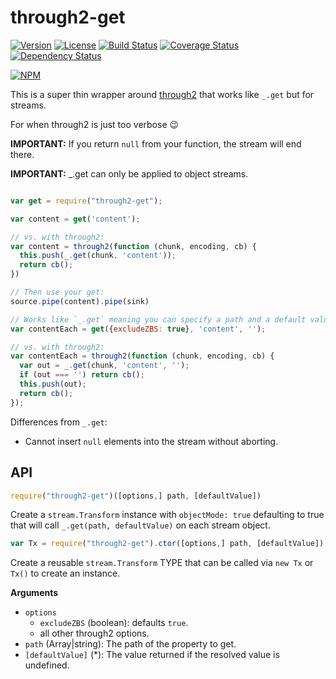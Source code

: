 # through2-get

[![Version](https://img.shields.io/npm/v/through2-get.svg)](https://npmjs.com/package/through2-get)
[![License](https://img.shields.io/npm/l/through2-get.svg)](https://npmjs.com/package/through2-get)
[![Build Status](https://img.shields.io/travis/jamesramsay/through2-get.svg)](https://travis-ci.org/jamesramsay/through2-get)
[![Coverage Status](https://img.shields.io/codecov/c/github/jamesramsay/through2-get.svg)](https://codecov.io/github/jamesramsay/through2-get)
[![Dependency Status](https://img.shields.io/david/jamesramsay/through2-get.svg)](https://david-dm.org/jamesramsay/through2-get)

[![NPM](https://nodei.co/npm/through2-get.png)](https://nodei.co/npm/through2-get/)

This is a super thin wrapper around [through2](http://npm.im/through2) that works like `_.get` but for streams.

For when through2 is just too verbose :wink:

**IMPORTANT:** If you return `null` from your function, the stream will end there.

**IMPORTANT:** _.get can only be applied to object streams.

```javascript

var get = require("through2-get");

var content = get('content');

// vs. with through2:
var content = through2(function (chunk, encoding, cb) {
  this.push(_.get(chunk, 'content'));
  return cb();
})

// Then use your get:
source.pipe(content).pipe(sink)

// Works like `_.get` meaning you can specify a path and a default value
var contentEach = get({excludeZBS: true}, 'content', '');

// vs. with through2:
var contentEach = through2(function (chunk, encoding, cb) {
  var out = _.get(chunk, 'content', '');
  if (out === '') return cb();
  this.push(out);
  return cb();
});

```

Differences from `_.get`:
- Cannot insert `null` elements into the stream without aborting.

## API

```javascript
require("through2-get")([options,] path, [defaultValue])
```

Create a `stream.Transform` instance with `objectMode: true` defaulting to true that will call `_.get(path, defaultValue)` on each stream object.

```javascript
var Tx = require("through2-get").ctor([options,] path, [defaultValue])
```

Create a reusable `stream.Transform` TYPE that can be called via `new Tx` or `Tx()` to create an instance.

__Arguments__

- `options`
  - `excludeZBS` (boolean): defaults `true`.
  - all other through2 options.
- `path` (Array|string): The path of the property to get.
- `[defaultValue]` (*): The value returned if the resolved value is undefined.
